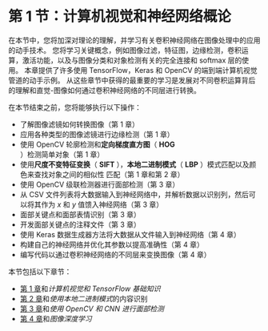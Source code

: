# 第 1 节：计算机视觉和神经网络概论

在本节中，您将加深对理论的理解，并学习有关卷积神经网络在图像处理中的应用的动手技术。 您将学习关键概念，例如图像过滤，特征图，边缘检测，卷积运算，激活功能，以及与图像分类和对象检测有关的完全连接和 softmax 层的使用。 本章提供了许多使用 TensorFlow，Keras 和 OpenCV 的端到端​​计算机视觉管道的动手示例。 从这些章节中获得的最重要的学习是发展对不同卷积运算背后的理解和直觉-图像如何通过卷积神经网络的不同层进行转换。

在本节结束之前，您将能够执行以下操作：

*   了解图像滤镜如何转换图像（第 1 章）
*   应用各种类型的图像滤镜进行边缘检测（第 1 章）
*   使用 OpenCV 轮廓检测和**定向梯度直方图**（ **HOG** ）检测简单对象（第 1 章）
*   使用**尺度不变特征变换**（ **SIFT** ），**本地二进制模式**（ **LBP** ）模式匹配以及颜色来查找对象之间的相似性 匹配（第 1 章和第 2 章）
*   使用 OpenCV 级联检测器进行面部检测（第 3 章）
*   从 CSV 文件列表将大数据输入到神经网络中，并解析数据以识别列，然后可以将其作为 *x* 和 *y* 值馈入神经网络（第 3 章）
*   面部关键点和面部表情识别（第 3 章）
*   开发面部关键点的注释文件（第 3 章）
*   使用 Keras 数据生成器方法将大数据从文件输入到神经网络（第 4 章）
*   构建自己的神经网络并优化其参数以提高准确性（第 4 章）
*   编写代码以通过卷积神经网络的不同层来变换图像（第 4 章）

本节包括以下章节：

*   [第 1 章](../Text/1.html)和*计算机视觉和 TensorFlow 基础知识*
*   [第 2 章](../Text/2.html)和*使用本地二进制模式*的内容识别
*   [第 3 章](../Text/3.html)和*使用 OpenCV 和 CNN 进行面部检测*
*   [第 4 章](../Text/4.html)和*图像深度学习*